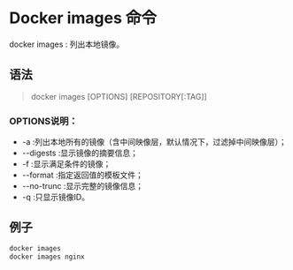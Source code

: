 # Docker images 命令

docker images : 列出本地镜像。

## 语法

> docker images [OPTIONS] [REPOSITORY[:TAG]]

### OPTIONS说明：

- -a :列出本地所有的镜像（含中间映像层，默认情况下，过滤掉中间映像层）；
- --digests :显示镜像的摘要信息；
- -f :显示满足条件的镜像；
- --format :指定返回值的模板文件；
- --no-trunc :显示完整的镜像信息；
- -q :只显示镜像ID。

## 例子
```sh 
docker images
docker images nginx
```
